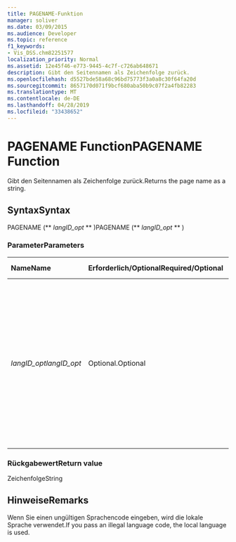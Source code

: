 ```yaml
---
title: PAGENAME-Funktion
manager: soliver
ms.date: 03/09/2015
ms.audience: Developer
ms.topic: reference
f1_keywords:
- Vis_DSS.chm82251577
localization_priority: Normal
ms.assetid: 12e45f46-e773-9445-4c7f-c726ab648671
description: Gibt den Seitennamen als Zeichenfolge zurück.
ms.openlocfilehash: d5527bde58a68c96bd75773f3a0a8c30f64fa20d
ms.sourcegitcommit: 8657170d071f9bcf680aba50b9c07f2a4fb82283
ms.translationtype: MT
ms.contentlocale: de-DE
ms.lasthandoff: 04/28/2019
ms.locfileid: "33438652"
---
```

# <a name="pagename-function"></a><span data-ttu-id="21c5b-103">PAGENAME Function</span><span class="sxs-lookup"><span data-stu-id="21c5b-103">PAGENAME Function</span></span>

<span data-ttu-id="21c5b-104">Gibt den Seitennamen als Zeichenfolge zurück.</span><span class="sxs-lookup"><span data-stu-id="21c5b-104">Returns the page name as a string.</span></span>
  
## <a name="syntax"></a><span data-ttu-id="21c5b-105">Syntax</span><span class="sxs-lookup"><span data-stu-id="21c5b-105">Syntax</span></span>

<span data-ttu-id="21c5b-106">PAGENAME (\*\* *langID_opt* \*\* )</span><span class="sxs-lookup"><span data-stu-id="21c5b-106">PAGENAME (\*\* *langID_opt* \*\* )</span></span> 
  
### <a name="parameters"></a><span data-ttu-id="21c5b-107">Parameter</span><span class="sxs-lookup"><span data-stu-id="21c5b-107">Parameters</span></span>

|<span data-ttu-id="21c5b-108">**Name**</span><span class="sxs-lookup"><span data-stu-id="21c5b-108">**Name**</span></span>|<span data-ttu-id="21c5b-109">**Erforderlich/Optional**</span><span class="sxs-lookup"><span data-stu-id="21c5b-109">**Required/Optional**</span></span>|<span data-ttu-id="21c5b-110">**Datentyp**</span><span class="sxs-lookup"><span data-stu-id="21c5b-110">**Data Type**</span></span>|<span data-ttu-id="21c5b-111">**Beschreibung**</span><span class="sxs-lookup"><span data-stu-id="21c5b-111">**Description**</span></span>|
|:-----|:-----|:-----|:-----|
| <span data-ttu-id="21c5b-112">_langID_opt_</span><span class="sxs-lookup"><span data-stu-id="21c5b-112">_langID_opt_</span></span> <br/> |<span data-ttu-id="21c5b-113">Optional.</span><span class="sxs-lookup"><span data-stu-id="21c5b-113">Optional</span></span>  <br/> |<span data-ttu-id="21c5b-114">**Number**</span><span class="sxs-lookup"><span data-stu-id="21c5b-114">**Number**</span></span> <br/> |<span data-ttu-id="21c5b-p101">Optionales Argument. Wird verwendet, um eine Sprache für die von der Funktion zurückgegebene Zeichenfolge anzugeben. Verwenden Sie 0 (Standardwert), um die lokale Sprache anzugeben. Verwenden Sie 750, um die universelle Sprache anzugeben.</span><span class="sxs-lookup"><span data-stu-id="21c5b-p101">Use to specify a language for the string the function returns. Use 0 (default value) to specify the local language. Use 750 to specify universal language.</span></span>  <br/> |
   
### <a name="return-value"></a><span data-ttu-id="21c5b-118">Rückgabewert</span><span class="sxs-lookup"><span data-stu-id="21c5b-118">Return value</span></span>

<span data-ttu-id="21c5b-119">Zeichenfolge</span><span class="sxs-lookup"><span data-stu-id="21c5b-119">String</span></span>
  
## <a name="remarks"></a><span data-ttu-id="21c5b-120">Hinweise</span><span class="sxs-lookup"><span data-stu-id="21c5b-120">Remarks</span></span>

<span data-ttu-id="21c5b-121">Wenn Sie einen ungültigen Sprachencode eingeben, wird die lokale Sprache verwendet.</span><span class="sxs-lookup"><span data-stu-id="21c5b-121">If you pass an illegal language code, the local language is used.</span></span>
  

